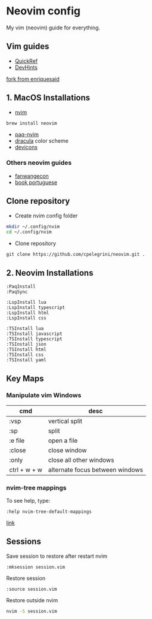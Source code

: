 # Neovim config

My vim (neovim) guide for everything.

## Vim guides
* [QuickRef](https://quickref.me/vim?q=s)
* [DevHints](https://devhints.io/vim)



[fork from enriquesaid](https://github.com/enriquesaid/nvim-config)

## 1. MacOS Installations

* [nvim](https://neovim.io/)
```bash
brew install neovim
```
* [paq-nvim](https://github.com/savq/paq-nvim)
* [dracula](https://github.com/dracula/vim) color scheme
* [devicons](https://github.com/ryanoasis/vim-devicons)

### Others neovim guides
* [fanwangecon](https://fanwangecon.github.io/Tex4Econ/nontex/install/linux/fn_vim.html)
* [book portuguese](https://juliobiason.gitbooks.io/uma-licao-de-vim/content/index.html)

## Clone repository
* Create nvim config folder
```bash
mkdir ~/.config/nvim
cd ~/.config/nvim
```
* Clone repository
```github
git clone https://github.com/cpelegrini/neovim.git .
```

## 2. Neovim Installations

```vim
:PaqInstall
:PaqSync

:LspInstall lua
:LspInstall typescript
:LspInstall html
:LspInstall css

:TSInstall lua
:TSInstall javascript
:TSInstall typescript
:TSInstall json
:TSInstall html
:TSInstall css
:TSInstall yaml
```

## Key Maps

### Manipulate vim Windows
|cmd  |desc  |
|---|---|
|:vsp|vertical split|
|:sp|split|
|:e file|open a file|
|:close|close window|
|:only|close all other windows|
|ctrl + w + w|alternate focus between windows|


### nvim-tree mappings
To see help, type:
```vim
:help nvim-tree-default-mappings
```
[link](https://github.com/kyazdani42/nvim-tree.lua/blob/master/doc/nvim-tree-lua.txt)

## Sessions
Save session to restore after restart nvim
```vim
:mksession session.vim
```
Restore session
```vim
:source session.vim
```
Restore outside nvim
```bash
nvim -S session.vim
```
